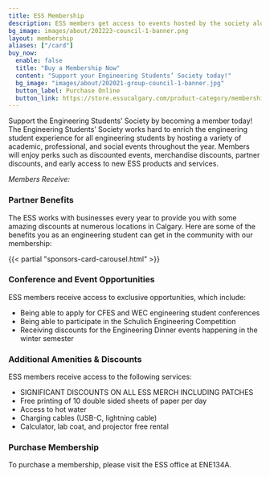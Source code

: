 ```yaml
---
title: ESS Membership
description: ESS members get access to events hosted by the society along with many other perks
bg_image: images/about/202223-council-1-banner.png
layout: membership
aliases: ["/card"]
buy_now:
  enable: false
  title: "Buy a Membership Now"
  content: "Support your Engineering Students’ Society today!"
  bg_image: "images/about/202021-group-council-1-banner.jpg"
  button_label: Purchase Online
  button_link: https://store.essucalgary.com/product-category/memberships/
---
```


Support the Engineering Students’ Society by becoming a member today! The Engineering Students’ Society works hard to enrich the engineering student experience for all engineering students by hosting a variety of academic, professional, and social events throughout the year. Members will enjoy perks such as discounted events, merchandise discounts, partner discounts, and early access to new ESS products and services.

_Members Receive:_

### Partner Benefits

The ESS works with businesses every year to provide you with some amazing discounts at numerous locations in Calgary. Here are some of the benefits you as an engineering student can get in the community with our membership:

{{< partial "sponsors-card-carousel.html" >}}

### Conference and Event Opportunities

ESS members receive access to exclusive opportunities, which include:
- Being able to apply for CFES and WEC engineering student conferences
- Being able to participate in the Schulich Engineering Competition
- Receiving discounts for the Engineering Dinner events happening in the winter semester

### Additional Amenities & Discounts

ESS members receive access to the following services:
- SIGNIFICANT DISCOUNTS ON ALL ESS MERCH INCLUDING PATCHES
- Free printing of 10 double sided sheets of paper per day
- Access to hot water
- Charging cables (USB-C, lightning cable)
- Calculator, lab coat, and projector free rental

### Purchase Membership

To purchase a membership, please visit the ESS office at ENE134A.